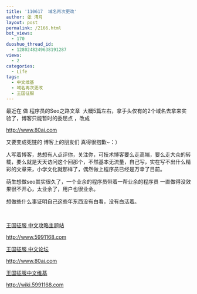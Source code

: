 ```yaml
---
title: '110617  域名再次更改'
author: 张 清月
layout: post
permalink: /2166.html
bot_views:
  - 170
duoshuo_thread_id:
  - 1280248249638191287
views:
  - 2
categories:
  - Life
tags:
  - 中文维基
  - 域名再次更改
  - 王国征服
---
```

最近在 做 程序员的Seo之路文章  大概5篇左右，拿手头仅有的2个域名去拿来实验了，博客只能暂时的委屈点 ，改成

<a title="安静 phper 开发者" href="http://www.80aj.com" target="_blank"> <span style="color: #ff0000;">http://www.80aj.com</span></a>

又要变成死链的 博客上的朋友们 真得很抱歉~：）

人写着博客，总想有人点评你，关注你，可技术博客要么走高端，要么走大众的转载，要么就是天天访问这个回那个，不然基本无流量，自己写，实在写不出什么精彩的文章来，小学文化就那样了，偶然做上程序员已经是万幸了目前。

萌生想做seo其实很久了，一个业余的程序员带着一帮业余的程序员 一直做得没效果很不开心，太业余了，用户也很业余。

想做些什么事证明自己这些年东西没有白看，没有白活着。

&nbsp;

<a title="王国征服 中文主题攻略 站" href="http://www.5991168.com" target="_blank">王国征服 中文攻略主题站</a>

http://www.5991168.com

<a title="王国征服 中文论坛" href="http://www.80aj.com" target="_blank">王国征服 中文论坛</a>

http://www.80aj.com

<a title="王国征服中文维基" href="http://wiki.5991168.com" target="_blank">王国征服中文维基</a>

http://wiki.5991168.com

&nbsp;